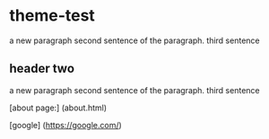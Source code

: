 # theme-test

a new paragraph
second sentence of the paragraph.
third sentence

## header two

a new paragraph
second sentence of the paragraph.
third sentence

[about page:] (about.html)

[google] (https://google.com/)
